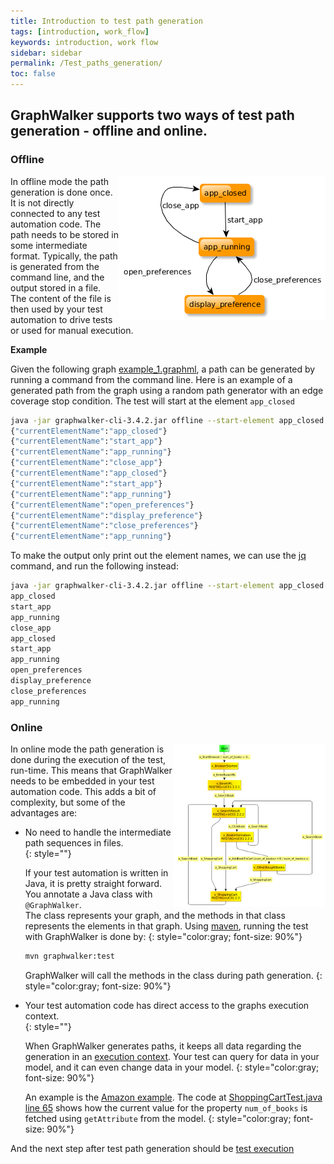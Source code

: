 ```yaml
---
title: Introduction to test path generation
tags: [introduction, work_flow]
keywords: introduction, work flow
sidebar: sidebar
permalink: /Test_paths_generation/
toc: false
---
```


## GraphWalker supports two ways of test path generation - offline and online.

### Offline

<a download="example_1.graphml" href="/content/resources/example_1.graphml"><img src="/images/example_1.png" alt="Model" align="right"/></a>

In offline mode the path generation is done once. It is not directly connected to any test automation code. The path needs to be stored in some intermediate format. Typically, the path is generated from the command line, and the output stored in a file. The content of the file is then used by your test automation to drive tests or used for manual execution.

**Example**

Given the following graph [example_1.graphml](/content/resources/example_1.graphml), a path can be generated by running a command from the command line. Here is an example of a generated path from the graph using a random path generator with an edge coverage stop condition. The test will start at the element `app_closed`


```sh
java -jar graphwalker-cli-3.4.2.jar offline --start-element app_closed --model example_1.graphml "random(edge_coverage(100))"
{"currentElementName":"app_closed"}
{"currentElementName":"start_app"}
{"currentElementName":"app_running"}
{"currentElementName":"close_app"}
{"currentElementName":"app_closed"}
{"currentElementName":"start_app"}
{"currentElementName":"app_running"}
{"currentElementName":"open_preferences"}
{"currentElementName":"display_preference"}
{"currentElementName":"close_preferences"}
{"currentElementName":"app_running"}

```

To make the output only print out the element names, we can use the [jq](https://stedolan.github.io/jq/) command, and run the following instead:

```sh
java -jar graphwalker-cli-3.4.2.jar offline --start-element app_closed --model example_1.graphml "random(edge_coverage(100))" | jq -r '.currentElementName'
app_closed
start_app
app_running
close_app
app_closed
start_app
app_running
open_preferences
display_preference
close_preferences
app_running

```

### Online

<a download="ShoppingCart.graphml" href="/content/resources/ShoppingCart.graphml"><img src="/images/amazonShoppingCart_small.png" alt="Model" align="right"/></a>

In online mode the path generation is done during the execution of the test, run-time. This means that GraphWalker needs to be embedded in your test automation code. This adds a bit of complexity, but some of the advantages are:

* No need to handle the intermediate path sequences in files.<br>{: style=""}

  If your test automation is written in Java, it is pretty straight forward. You annotate a Java class with `@GraphWalker`.<br>
  The class represents your graph, and the methods in that class represents the elements in that graph. Using [maven](https://maven.apache.org/), running the test with GraphWalker is done by:
  {: style="color:gray; font-size: 90%"}
  
  ```sh
  mvn graphwalker:test
  ```
  
  GraphWalker will call the methods in the class during path generation.
  {: style="color:gray; font-size: 90%"}
  
* Your test automation code has direct access to the graphs execution context.<br>{: style=""}

  When GraphWalker generates paths, it keeps all data regarding the generation in an [execution context](https://github.com/GraphWalker/graphwalker-project/blob/b604d282087db9776ebf9c4887a1224dcb642567/graphwalker-core/src/main/java/org/graphwalker/core/machine/ExecutionContext.java). Your test can query for data in your model, and it can even change data in your model.
  {: style="color:gray; font-size: 90%"}
  
  An example is the [Amazon example](https://github.com/GraphWalker/graphwalker-example/tree/master/java-amazon). The code at [ShoppingCartTest.java line 65](https://github.com/GraphWalker/graphwalker-example/blob/1c66dc315fd37ca362e66704d26f194bf3acc6bd/java-amazon/src/main/java/org/graphwalker/ShoppingCartTest.java#L65) shows how the current value for the property `num_of_books` is fetched using `getAttribute` from the model.
  {: style="color:gray; font-size: 90%"}
  
And the next step after test path generation should be [test execution](/Tests_execution)